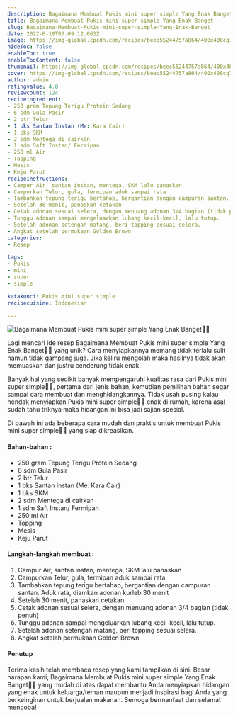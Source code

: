 ```yaml
---
description: Bagaimana Membuat Pukis mini super simple Yang Enak Banget"
title: Bagaimana Membuat Pukis mini super simple Yang Enak Banget
slug: Bagaimana-Membuat-Pukis-mini-super-simple-Yang-Enak-Banget
date: 2022-6-10T03:09:12.063Z
image: https://img-global.cpcdn.com/recipes/beec55244757a864/400x400cq70/photo.jpg
hideToc: false
enableToc: true
enableTocContent: false
thumbnail: https://img-global.cpcdn.com/recipes/beec55244757a864/400x400cq70/photo.jpg
cover: https://img-global.cpcdn.com/recipes/beec55244757a864/400x400cq70/photo.jpg
author: admin
ratingvalue: 4.8
reviewcount: 124
recipeingredient:
- 250 gram Tepung Terigu Protein Sedang
- 6 sdm Gula Pasir
- 2 btr Telur
- 1 bks Santan Instan (Me: Kara Cair)
- 1 bks SKM
- 2 sdm Mentega di cairkan
- 1 sdm Saft Instan/ Fermipan
- 250 ml Air
- Topping
- Mesis
- Keju Parut
recipeinstructions:
- Campur Air, santan instan, mentega, SKM lalu panaskan
- Campurkan Telur, gula, fermipan aduk sampai rata
- Tambahkan tepung terigu bertahap, bergantian dengan campuran santan. Aduk rata, diamkan adonan kurleb 30 menit
- Setelah 30 menit, panaskan cetakan
- Cetak adonan sesuai selera, dengan menuang adonan 3/4 bagian (tidak penuh)
- Tunggu adonan sampai mengeluarkan lubang kecil-kecil, lalu tutup.
- Setelah adonan setengah matang, beri topping sesuai selera.
- Angkat setelah permukaan Golden Brown
categories:
- Resep

tags:
- Pukis
- mini
- super
- simple

katakunci: Pukis mini super simple
recipecuisine: Indonesian

---
```


![Bagaimana Membuat Pukis mini super simple Yang Enak Banget👩‍🍳](https://img-global.cpcdn.com/recipes/beec55244757a864/400x400cq70/photo.jpg)

Lagi mencari ide resep Bagaimana Membuat Pukis mini super simple Yang Enak Banget👩‍🍳 yang unik? Cara menyiapkannya memang tidak terlalu sulit namun tidak gampang juga. Jika keliru mengolah maka hasilnya tidak akan memuaskan dan justru cenderung tidak enak.

Banyak hal yang sedikit banyak mempengaruhi kualitas rasa dari Pukis mini super simple👩‍🍳, pertama dari jenis bahan, kemudian pemilihan bahan segar sampai cara membuat dan menghidangkannya. Tidak usah pusing kalau hendak menyiapkan Pukis mini super simple👩‍🍳 enak di rumah, karena asal sudah tahu triknya maka hidangan ini bisa jadi sajian spesial.

Di bawah ini ada beberapa cara mudah dan praktis untuk membuat Pukis mini super simple👩‍🍳 yang siap dikreasikan.

<!--inarticleads1-->

#### Bahan-bahan :

- 250 gram Tepung Terigu Protein Sedang
- 6 sdm Gula Pasir
- 2 btr Telur
- 1 bks Santan Instan (Me: Kara Cair)
- 1 bks SKM
- 2 sdm Mentega di cairkan
- 1 sdm Saft Instan/ Fermipan
- 250 ml Air
- Topping
- Mesis
- Keju Parut

<!--inarticleads2-->

#### Langkah-langkah membuat :

1. Campur Air, santan instan, mentega, SKM lalu panaskan
1. Campurkan Telur, gula, fermipan aduk sampai rata
1. Tambahkan tepung terigu bertahap, bergantian dengan campuran santan. Aduk rata, diamkan adonan kurleb 30 menit
1. Setelah 30 menit, panaskan cetakan
1. Cetak adonan sesuai selera, dengan menuang adonan 3/4 bagian (tidak penuh)
1. Tunggu adonan sampai mengeluarkan lubang kecil-kecil, lalu tutup.
1. Setelah adonan setengah matang, beri topping sesuai selera.
1. Angkat setelah permukaan Golden Brown

#### Penutup

Terima kasih telah membaca resep yang kami tampilkan di sini. Besar harapan kami, Bagaimana Membuat Pukis mini super simple Yang Enak Banget👩‍🍳 yang mudah di atas dapat membantu Anda menyiapkan hidangan yang enak untuk keluarga/teman maupun menjadi inspirasi bagi Anda yang berkeinginan untuk berjualan makanan. Semoga bermanfaat dan selamat mencoba!